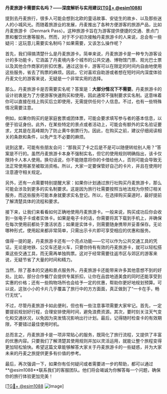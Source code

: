 **丹麦旅游卡需要实名吗？——深度解析与实用建议[[TG💪+ @esim1088](https://t.me/s/esim1088)]**

提到去丹麦旅行，很多人可能会想到北欧的童话故事、安徒生的故乡、以及那些迷人的小城风光。而随着旅游业的发展，丹麦推出了各种方便游客的旅游产品，比如丹麦旅游卡（Denmark Pass）。这种旅游卡旨在为游客提供便捷的交通、景点门票和餐饮优惠等服务。然而，对于不少初次接触丹麦旅游卡的人来说，总会有一些疑问：这玩意儿需要实名制吗？如果需要，又该怎么操作呢？

首先，我们得搞清楚什么是丹麦旅游卡。简单来说，丹麦旅游卡是一种专为游客设计的多功能卡，它涵盖了丹麦境内多个城市的公共交通、博物馆门票、观光巴士票以及其他合作商家的折扣优惠。通过这张卡，游客可以在限定的时间内自由地使用这些服务，省去了购票的麻烦。因此，它对喜欢自助游或者想在短时间内深度体验丹麦文化的游客来说，无疑是一个非常实用的选择。

那么，丹麦旅游卡是否需要实名呢？答案是：**大部分情况下不需要**。丹麦旅游卡的设计初衷是为了方便游客快速购买和使用，因此通常不强制要求实名制。这意味着你可以直接在线上购买后立即使用，无需提供任何个人信息。不过，也有一些特殊情况需要注意。

例如，如果你购买的是家庭套票或团体票，可能会要求填写参与者的基本信息，以便于验证身份。此外，在某些特定的景点或者活动上，可能会有额外的实名验证要求，尤其是在高峰期为了防止黄牛倒票行为。因此，在购买之前，建议仔细阅读相关的条款和条件，以免产生不必要的麻烦。

说到这里，可能有些朋友会问：“那我买了卡之后是不是可以随便转给别人用？”答案是不行的。虽然丹麦旅游卡本身不强制实名，但它的使用规则明确指出，该卡仅限持卡人本人使用。换句话说，你不能随意将你的卡借给他人，否则可能会导致无法正常使用甚至被取消资格。所以，大家一定要保管好自己的卡片，并且在使用时注意遵守相关规定。

另外，还有一点需要特别提醒大家：如果你计划通过旅行社购买丹麦旅游卡，那么可能会涉及到更多的实名制要求。这是因为旅行社需要按照当地法规为你预订相关服务，而这些服务可能本身就要求实名登记。所以，在选择购买渠道时，最好提前了解清楚具体的流程和要求。

接下来，让我们来看看如何正确地使用丹麦旅游卡。一般来说，购买成功后你会收到一张电子卡或者实体卡。如果是电子卡的话，你需要将其下载到手机上，并确保在每次使用前都处于激活状态；如果是实体卡，则需要随身携带并妥善保存。无论哪种形式，使用起来都非常简单，只需出示卡片即可享受相应的优惠和服务。

值得一提的是，丹麦旅游卡还有一个亮点功能——它可以作为公共交通工具的凭证。无论是地铁、公交车还是火车，只要你持有有效的丹麦旅游卡，就可以轻松搭乘这些交通工具，而无需再单独购票。这对于经常需要往返市区与郊区的游客来说，无疑节省了大量的时间和精力。

当然，除了基本的交通和景点服务外，丹麦旅游卡还能带来许多其他意想不到的好处。比如，部分合作餐厅会提供专属折扣，让你在品尝地道美食的同时还能享受到实惠的价格；还有一些购物场所也会给予一定的优惠，帮助你更好地规划预算。可以说，这张小小的卡片几乎覆盖了旅行中的方方面面，真正做到了“一卡在手，畅行无忧”。

不过，尽管丹麦旅游卡如此便利，但也有一些注意事项需要大家牢记。首先，一定要提前规划好行程，合理安排使用时间，避免浪费资源。其次，要时刻关注天气变化和交通状况，以免因为突发情况影响出行计划。最后，记得随时检查卡的有效期限，不要错过最佳使用时机。

总而言之，丹麦旅游卡是一项非常贴心的服务，既简化了旅行流程，又提供了丰富的优惠内容。只要我们了解清楚其使用规则并加以灵活运用，就能让整个旅程变得更加轻松愉快。希望这篇文章能够解答大家关于丹麦旅游卡的一些疑惑，并为大家未来的丹麦之旅提供更多有价值的参考。

最后，再次强调一下，如果你有任何疑问或者需要进一步的帮助，都可以通过**@esim1088**联系我们的客服团队。他们将会竭诚为你解答每一个问题，确保你的旅行体验更加完美！

[[TG💪+ @esim1088](https://t.me/s/esim1088) ![Image](https://i.postimg.cc/4NQfJmqS/Snipaste-2025-05-13-00-14-12.png)]